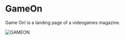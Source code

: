 # GameOn
Game On! is a landing page of a videogames magazine.



![GAMEON](https://user-images.githubusercontent.com/83043304/150247934-a302e38f-90a0-4c22-a723-4d300493ec41.png)
